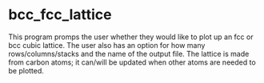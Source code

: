 bcc_fcc_lattice
===============

This program promps the user whether they would like to plot up an fcc or bcc cubic lattice. The user also has an option for how many rows/columns/stacks and the name of the output file. The lattice is made from carbon atoms; it can/will be updated when other atoms are needed to be plotted.




